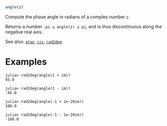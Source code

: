 ```julia
angle(z)
```

Compute the phase angle in radians of a complex number `z`.

Returns a number `-pi ≤ angle(z) ≤ pi`, and is thus discontinuous along the negative real axis.

See also: [`atan`](@ref), [`cis`](@ref), [`rad2deg`](@ref).

# Examples

```jldoctest
julia> rad2deg(angle(1 + im))
45.0

julia> rad2deg(angle(1 - im))
-45.0

julia> rad2deg(angle(-1 + 1e-20im))
180.0

julia> rad2deg(angle(-1 - 1e-20im))
-180.0
```
